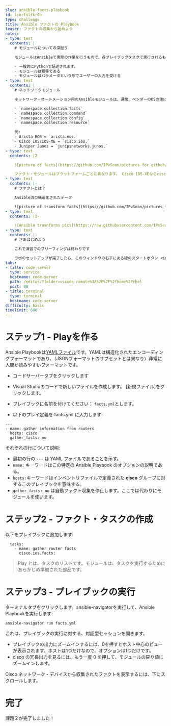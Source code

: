 ```yaml
---
slug: ansible-facts-playbook
id: iinrfulfkr6b
type: challenge
title: Ansible ファクトの Playbook
teaser: ファクトの収集から始めよう
notes:
- type: text
  contents: |
    # モジュールについての深掘り

    モジュールはAnsibleで実際の作業を行うもので、各プレイブックタスクで実行されるものです。

    - 一般的にPythonで記述されます。
    - モジュールは冪等である
    - モジュールはパラメータという形でユーザーの入力を受ける
- type: text
  contents: |
    # ネットワークモジュール

    ネットワーク・オートメーション用のAnsibleモジュールは、通常、ベンダーのOSの後にモジュール名を付けて参照する。

    - `namespace.collection.facts`
    - `namespace.collection.command`
    - `namespace.collection.config`
    - `namespace.collection.resource`

    例:
    - Arista EOS = `arista.eos.`
    - Cisco IOS/IOS-XE = `cisco.ios.`
    - Juniper Junos = `junipsnetworks.junos.`
- type: text
  contents: |2

    ![picture of facts](https://github.com/IPvSean/pictures_for_github/blob/master/fact_modules.png?raw=true)

    ファクト・モジュールはプラットフォームごとに異なります。 Cisco IOS-XEならcisco.ios.facts、Juniper Junosならjunipernetworks.junos.factsなど。
- type: text
  contents: |-
    # ファクトとは？

    Ansible流の構造化されたデータ

    ![picture of transform facts](https://github.com/IPvSean/pictures_for_github/blob/master/transform_data_facts.png?raw=true)
- type: text
  contents: |2-

    ![Ansible trasnforms pics](https://raw.githubusercontent.com/IPvSean/pictures_for_github/master/transform_data_facts2.png)
- type: text
  contents: |-
    # さあはじめよう

    これで演習でのブリーフィングは終わりです

    ラボのセットアップが完了したら、このウィンドウの右下にある緑のスタートボタン <img src="https://github.com/IPvSean/pictures_for_github/blob/master/start_button.png?raw=true" width="100px" align="left"> をクリックします。
tabs:
- title: code-server
  type: service
  hostname: code-server
  path: /editor/?folder=vscode-remote%3A%2F%2F%2fhome%2Frhel
  port: 80
- title: terminal
  type: terminal
  hostname: code-server
difficulty: basic
timelimit: 600
---
```

ステップ1 - Playを作る
===

Ansible Playbookは[YAMLファイル](https://yaml.org/)です。YAMLは構造化されたエンコーディングフォーマットであり、（JSONフォーマットのサブセットとは異なり）非常に人間が読みやすいフォーマットです。

- コードサーバータブをクリックします

- Visual Studioのコードで新しいファイルを作成します。 [新規ファイル]をクリックします。

- プレイブックに名前を付けてください： `facts.yml`とします。

- 以下のプレイ定義を facts.yml に入力します:

```
---
- name: gather information from routers
  hosts: cisco
  gather_facts: no
```

それぞれの行について説明:

- 最初の行の `---` は YAML ファイルであることを示す。
- `name:` キーワードはこの特定の Ansible Playbook のオプションの説明である。
- `hosts:`キーワードはインベントリファイルで定義された **cisco** グループに対するこのプレイブックを意味する。
- `gather_facts: no` は自動ファクト収集を停止します。ここでは代わりにモジュールを使います。

ステップ2 - ファクト・タスクの作成
===

以下をプレイブックに追加します:

```
  tasks:
    - name: gather router facts
      cisco.ios.facts:
```

> Play とは、タスクのリストです。モジュールは、タスクを実行するためにあらかじめ準備された部品です。

ステップ3 - プレイブックの実行
===

ターミナルタブをクリックします。ansible-navigatorを実行して、Ansible Playbookを実行します:

```
ansible-navigator run facts.yml
```

これは、プレイブックの実行に対する、対話型セッションを開きます。

- プレイブックの出力にズームインするには、0を押すとホスト中心のビューが表示されます。ホストは1つだけなので、オプションは1つだけです。
- cisco の冗長出力を見るには、もう一度 0 を押して、モジュールの戻り値にズームインします。

Cisco ネットワーク・デバイスから収集されたファクトを表示するには、下にスクロールします。

完了
===
課題２が完了しました！



